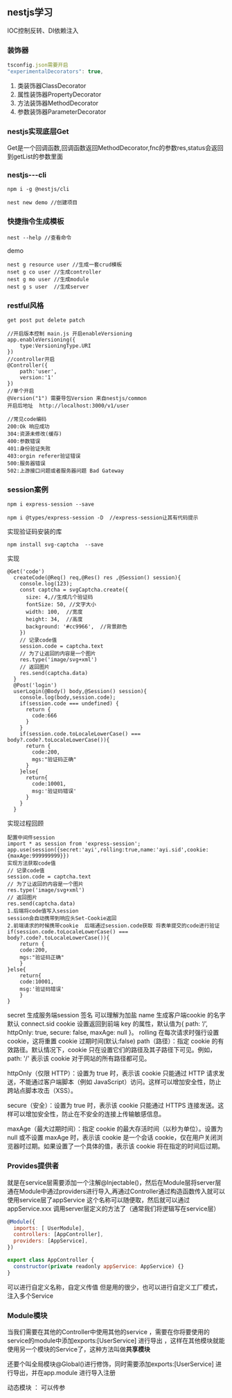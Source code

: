 ## nestjs学习

IOC控制反转、DI依赖注入

### 装饰器 

```ts
tsconfig.json需要开启
"experimentalDecorators": true,  
```

1. 类装饰器ClassDecorator
2. 属性装饰器PropertyDecorator
3. 方法装饰器MethodDecorator
4. 参数装饰器ParameterDecorator  

### nestjs实现底层Get 
Get是一个回调函数,回调函数返回MethodDecorator,fnc的参数res,status会返回到getList的参数里面

### nestjs---cli

```
npm i -g @nestjs/cli
```

```
nest new demo //创建项目
```

### 快捷指令生成模板
```
nest --help //查看命令
```
demo
```
nest g resource user //生成一套crud模板
nset g co user //生成controller
nest g mo user //生成module
nest g s user  //生成server
```

### restful风格
```
get post put delete patch 
```
```
//开启版本控制 main.js 开启enableVersioning
app.enableVersioning({
    type:VersioningType.URI
})
//controller开启
@Controller({
    path:'user',
    version:'1'
})
//单个开启
@Version("1") 需要导包Version 来自nestjs/common
开启后地址  http://localhost:3000/v1/user
```
```
//常见code编码
200:Ok 响应成功
304:资源未修改(缓存)
400:参数错误
401:身份验证失败
403:orgin referer验证错误
500:服务器错误
502:上游接口问题或者服务器问题 Bad Gateway
```

### session案例
```
npm i express-session --save
```
```
npm i @types/express-session -D  //express-session让其有代码提示
```
实现验证码安装的库
```
npm install svg-captcha  --save
```
实现
```
@Get('code')
  createCode(@Req() req,@Res() res ,@Session() session){
    console.log(123);
    const captcha = svgCaptcha.create({
      size: 4,//生成几个验证码
      fontSize: 50, //文字大小
      width: 100,  //宽度
      height: 34,  //高度
      background: '#cc9966',  //背景颜色
    })
    // 记录code值
    session.code = captcha.text
    // 为了让返回的内容是一个图片
    res.type('image/svg+xml')
    // 返回图片
    res.send(captcha.data)
  }
  @Post('login')
  userLogin(@Body() body,@Session() session){
    console.log(body,session.code);
    if(session.code === undefined) {
      return {
        code:666
      }
    }
    if(session.code.toLocaleLowerCase() === body?.code?.toLocaleLowerCase()){
      return {
        code:200,
        mgs:"验证码正确"
      }
    }else{
      return{
        code:10001,
        msg:'验证码错误'
      }
    }
  }
```
实现过程回顾
```
配置中间件session
import * as session from 'express-session';
app.use(session({secret:'ayi',rolling:true,name:'ayi.sid',cookie:{maxAge:999999999}})
实现方法获取code值
// 记录code值
session.code = captcha.text
// 为了让返回的内容是一个图片
res.type('image/svg+xml')
// 返回图片
res.send(captcha.data)
1.后端将code值写入session
session会自动携带到响应头Set-Cookie返回
2.前端请求的时候携带cookie  后端通过session.code获取 将表单提交的code进行验证
if(session.code.toLocaleLowerCase() === body?.code?.toLocaleLowerCase()){
    return {
    code:200,
    mgs:"验证码正确"
    }
}else{
    return{
    code:10001,
    msg:'验证码错误'
    }
}
```
secret    生成服务端session 签名 可以理解为加盐
name      生成客户端cookie 的名字 默认 connect.sid
cookie    设置返回到前端 key 的属性，默认值为{ path: ‘/’, httpOnly: true, secure: false, maxAge: null }。
rolling	  在每次请求时强行设置 cookie，这将重置 cookie 过期时间(默认:false)
path（路径）：指定 cookie 的有效路径。默认情况下，cookie 只在设置它们的路径及其子路径下可见。例如，path: '/' 表示该 cookie 对于网站的所有路径都可见。

httpOnly（仅限 HTTP）：设置为 true 时，表示该 cookie 只能通过 HTTP 请求发送，不能通过客户端脚本（例如 JavaScript）访问。这样可以增加安全性，防止跨站点脚本攻击（XSS）。

secure（安全）：设置为 true 时，表示该 cookie 只能通过 HTTPS 连接发送。这样可以增加安全性，防止在不安全的连接上传输敏感信息。

maxAge（最大过期时间）：指定 cookie 的最大存活时间（以秒为单位）。设置为 null 或不设置 maxAge 时，表示该 cookie 是一个会话 cookie，仅在用户关闭浏览器时过期。如果设置了一个具体的值，表示该 cookie 将在指定的时间后过期。

### Provides提供者

就是在service层需要添加一个注解@Injectable()，然后在Module层将server层通在Module中通过providers进行导入,再通过Controller通过构造函数传入就可以使用service层了appService 这个名称可以随便取，然后就可以通过appService.xxx 调用server层定义的方法了（通常我们将逻辑写在service层）

```js
@Module({
  imports: [ UserModule],
  controllers: [AppController],
  providers: [AppService],
})
```

```js
export class AppController {
  constructor(private readonly appService: AppService) {}
}
```

可以进行自定义名称，自定义传值  但是用的很少，也可以进行自定义工厂模式，注入多个Service

### Module模块

当我们需要在其他的Controller中使用其他的service ，需要在你将要使用的service的module中添加exports:[UserService] 进行导出 ，这样在其他模块就能使用另一个模块的Service了，这种方法叫做**共享模块**

还要个叫全局模块@Global()进行修饰，同时需要添加exports:[UserService] 进行导出，并在app.module 进行导入注册

动态模块 ： 可以传参



